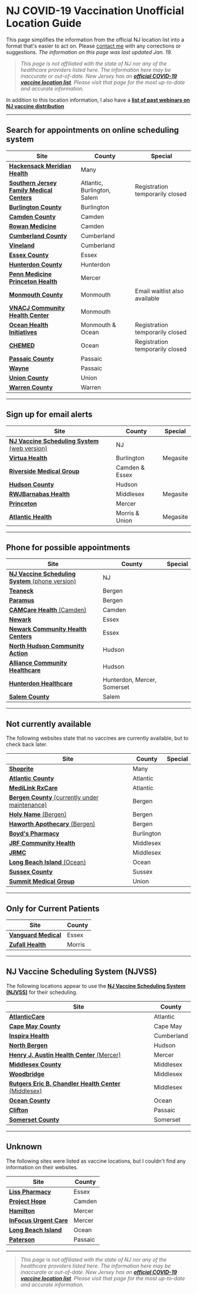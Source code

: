# NJ COVID-19 Vaccination Unofficial Location Guide

This page simplifies the information from the official NJ location list into a format that's easier to act on. Please [contact me](https://github.com/dantasfiles) with any corrections or suggestions. *The information on this page was last updated Jan. 19.*

> *This page is not affiliated with the state of NJ nor any of the healthcare providers listed here. The information here may be inaccurate or out-of-date. New Jersey has an **[official COVID-19 vaccine location list](https://covid19.nj.gov/pages/covid-19-vaccine-locations-for-eligible-recipients)**. Please visit that page for the most up-to-date and accurate information.*

In addition to this location information, I also have a **[list of past webinars on NJ vaccine distribution](presentations)**

---

## **Search for appointments on online scheduling system**

| Site | County | Special | 
| --- | --- | --- |
| [**Hackensack Meridian Health**](https://www.hackensackmeridianhealth.org/covid19-3/) | Many | |
| [**Southern Jersey Family Medical Centers**](https://www.sjfmc.org) | Atlantic, Burlington, Salem | Registration temporarily closed | 
|[**Burlington County**](http://www.co.burlington.nj.us/1845/2019-Novel-Coronavirus-Information) | Burlington | |
| [**Camden County**](https://www.camdencounty.com/vaccineregistration/) | Camden | |
| [**Rowan Medicine**](https://rowanmedicine.com/vaccine/) | Camden | |
| [**Cumberland County**](http://www.co.cumberland.nj.us/ccdoh) | Cumberland | | 
| [**Vineland**](http://health.vinelandcity.org/vaccination-registration/) | Cumberland | | 
| [**Essex County**](https://www.essexcovid.org/) | Essex | |
| [**Hunterdon County**](https://www.co.hunterdon.nj.us/Coronavirus/clinics.html) | Hunterdon | |
| [**Penn Medicine Princeton Health**](https://www.princetonhcs.org/) | Mercer | |
| [**Monmouth County**](https://www.co.monmouth.nj.us/page.aspx?ID=1932) | Monmouth | Email waitlist also available | 
| [**VNACJ Community Health Center**](https://vnachc.org/) | Monmouth | | 
| [**Ocean Health Initiatives**](https://ohinj.org/vaccine-consent-landing/) | Monmouth & Ocean | Registration temporarily closed | 
| [**CHEMED**](https://www.chemedhealth.org/news/519/covid-vaccine-scheduling-information/) | Ocean | Registration temporarily closed | 
| [**Passaic County**](https://www.passaiccountynj.org/government/departments/health/current_health_alerts.php#Vaccination) | Passaic | |
| [**Wayne**](https://www.waynetownship.com/covid-19-vaccine-consent.html) | Passaic | |
| [**Union County**](https://ucnjvaccine.org/) | Union | | 
| [**Warren County**](http://www.co.warren.nj.us/Healthdept/WCCOVIDVaccine.html) | Warren | | 

---

## **Sign up for email alerts**

| Site | County | Special | 
| --- | --- | --- |
|[**NJ Vaccine Scheduling System** (web version)](https://covidvaccine.nj.gov/covid-19%20vaccine/)| NJ | |
| [**Virtua Health**](https://www.virtua.org/vaccine) | Burlington | Megasite | 
| [**Riverside Medical Group**](https://www.facebook.com/RiversideMedicalGroup/posts/1757851001037800) | Camden & Essex | |
| [**Hudson County**](http://hudsoncovidvax.org/) | Hudson | | 
| [**RWJBarnabas Health**](https://www.rwjbh.org/patients-visitors/what-you-need-to-know-about-covid-19/schedule-a-vaccine/covid-19-vaccine-appointment-request-form/) | Middlesex | Megasite | 
| [**Princeton**](http://www.princetonnj.gov/) | Mercer | | 
| [**Atlantic Health**](https://www.atlantichealth.org/conditions-treatments/coronavirus-covid-19/covid-vaccine.html#alerts) | Morris & Union | Megasite | 

---

## **Phone for possible appointments**

| Site | County | Special | 
| --- | --- | --- |
| [**NJ Vaccine Scheduling System** (phone version)](https://covid19.nj.gov/faqs/nj-information/slowing-the-spread/where-how-and-when-can-i-get-vaccinated) | NJ | | 
| [**Teaneck**](https://www.teanecknj.gov/) | Bergen | | 
| [**Paramus**](https://www.paramusborough.org/) | Bergen | |
| [**CAMCare Health** (Camden)](https://www.camcare.net/) | Camden | | 
| [**Newark**](https://www.newarknj.gov/departments/healthcommunitywellness) | Essex | | 
| [**Newark Community Health Centers**](http://www.nchcfqhc.org/) | Essex | | 
| [**North Hudson Community Action**](https://nhcac.org/) | Hudson | | 
| [**Alliance Community Healthcare**](https://alliancech.org/about-the-vaccine/) | Hudson | | 
| [**Hunterdon Healthcare**](https://www.hunterdonhealthcare.org/when-can-i-get-the-covid-19-vaccine/) | Hunterdon, Mercer, Somerset | |
| [**Salem County**](https://health.salemcountynj.gov/) | Salem | | 

---

## **Not currently available**
The following websites state that no vaccines are currently available, but to check back later.

| Site | County | Special | 
| --- | --- | --- |
| [**Shoprite**](https://vaccines.shoprite.com/) | Many | | 
| [**Atlantic County**](https://www.atlantic-county.org/covid/covid-vaccinations.asp) | Atlantic | |
| [**MediLink RxCare**](https://medilinkrxcare.com/) | Atlantic | | 
| [**Bergen County** (currently under maintenance)](https://www.co.bergen.nj.us/) | Bergen | | 
| [**Holy Name** (Bergen)](https://holyname.org/covid19) | Bergen | | 
| [**Haworth Apothecary** (Bergen)](https://haworthapothecary.com/covid-19-vaccine) | Bergen | |
| [**Boyd's Pharmacy**](https://boydsrxs.com/) | Burlington | | 
| [**JRF Community Health**](https://www.jrfnj.org/) | Middlesex | | 
| [**JRMC**](https://jrmc.us/) | Middlesex | | 
| [**Long Beach Island** (Ocean)](http://lbihealth.com/covid-19/) | Ocean | |
| [**Sussex County**](https://www.sussex.nj.us/cn/webpage.cfm?tpid=17480) | Sussex | | 
| [**Summit Medical Group**](https://www.summitmedicalgroup.com/coronavirus-updates) | Union | | 

---

## **Only for Current Patients** 
| Site | County |
| --- | --- |
| [**Vanguard Medical**](https://vanguardmedgroup.com/) | Essex | 
| [**Zufall Health**](https://www.zufallhealth.org/) | Morris | 

---

## **NJ Vaccine Scheduling System (NJVSS)**
The following locations appear to use the [**NJ Vaccine Scheduling System (NJVSS)**](https://covidvaccine.nj.gov/covid-19%20vaccine/) for their scheduling.

| Site | County |
| --- | --- |
| [**AtlanticCare**](https://www.atlanticare.org/patients-and-visitors/coronavirus-safety-and-information/covid-vaccination-distribution-information) | Atlantic | 
| [**Cape May County**](https://capemaycountynj.gov/226/Health-Department) | Cape May |
| [**Inspira Health**](https://www.inspirahealthnetwork.org/news/covid-19-vaccine-update) | Cumberland |
| [**North Bergen**](https://www.northbergen.org/Departments/health) | Hudson | 
| [**Henry J. Austin Health Center** (Mercer)](https://henryjaustin.org/covid/) | Mercer |
| [**Middlesex County**](http://www.middlesexcountynj.gov/Government/Departments/PSH/Pages/COVID-19-Vaccine-Registration.aspx) | Middlesex |
| [**Woodbridge**](https://www.twp.woodbridge.nj.us/198/Health-Human-Services) | Middlesex |
| [**Rutgers Eric B. Chandler Health Center** (Middlesex)](https://www.rwjms.rutgers.edu/eric-b-chandler-health-center/english/overview) | Middlesex | 
| [**Ocean County**](https://www.ochd.org/covid19-vaccine-update/) | Ocean |  
| [**Clifton**](https://www.cliftonnj.org/342/Coronavirus-2019-COVID-19) | Passaic | 
| [**Somerset County**](https://www.co.somerset.nj.us/government/public-health-safety/health-department/covid-19-vaccination) | Somerset |

---

## **Unknown**
The following sites were listed as vaccine locations, but I couldn't find any information on their websites.

| Site | County |
| --- | --- |
| [**Liss Pharmacy**](https://www.lisspharmacy.com/) | Essex | 
| [**Project Hope**](http://projecthopecamden.org/) | Camden |
| [**Hamilton**](https://hamiltonnj.com/health) | Mercer | 
| [**InFocus Urgent Care**](https://www.infocusurgentcare.org/) | Mercer |
| [**Long Beach Island**](http://lbihealth.com/) | Ocean |
| [**Paterson**](https://www.patersonnjhealth.gov/) | Passaic |

---

> *This page is not affiliated with the state of NJ nor any of the healthcare providers listed here. The information here may be inaccurate or out-of-date. New Jersey has an **[official COVID-19 vaccine location list](https://covid19.nj.gov/pages/covid-19-vaccine-locations-for-eligible-recipients)**. Please visit that page for the most up-to-date and accurate information.*
